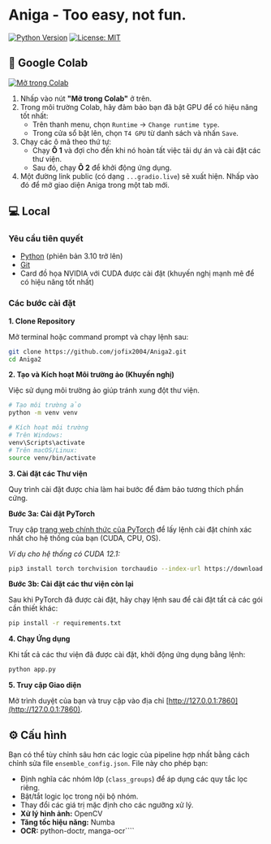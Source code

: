 # Aniga - Too easy, not fun.

[![Python Version](https://img.shields.io/badge/Python-3.10+-blue.svg)](https://www.python.org/downloads/)
[![License: MIT](https://img.shields.io/badge/License-MIT-yellow.svg)](https://opensource.org/licenses/MIT)


## 🚀 Google Colab

[![Mở trong Colab](https://colab.research.google.com/assets/colab-badge.svg)](https://colab.research.google.com/drive/1uwWlg9bsheH25_C-q1iXdzJDKmREwSEy?usp=sharing)

1.  Nhấp vào nút **"Mở trong Colab"** ở trên.
2.  Trong môi trường Colab, hãy đảm bảo bạn đã bật GPU để có hiệu năng tốt nhất:
    -   Trên thanh menu, chọn `Runtime` → `Change runtime type`.
    -   Trong cửa sổ bật lên, chọn `T4 GPU` từ danh sách và nhấn `Save`.
3.  Chạy các ô mã theo thứ tự:
    -   Chạy **Ô 1** và đợi cho đến khi nó hoàn tất việc tải dự án và cài đặt các thư viện.
    -   Sau đó, chạy **Ô 2** để khởi động ứng dụng.
4.  Một đường link public (có dạng `...gradio.live`) sẽ xuất hiện. Nhấp vào đó để mở giao diện Aniga trong một tab mới.

## 💻 Local

### Yêu cầu tiên quyết

-   [Python](https://www.python.org/downloads/) (phiên bản 3.10 trở lên)
-   [Git](https://git-scm.com/downloads/)
-   Card đồ họa NVIDIA với CUDA được cài đặt (khuyến nghị mạnh mẽ để có hiệu năng tốt nhất)

### Các bước cài đặt

**1. Clone Repository**

Mở terminal hoặc command prompt và chạy lệnh sau:
```bash
git clone https://github.com/jofix2004/Aniga2.git
cd Aniga2
```

**2. Tạo và Kích hoạt Môi trường ảo (Khuyến nghị)**

Việc sử dụng môi trường ảo giúp tránh xung đột thư viện.
```bash
# Tạo môi trường ảo
python -m venv venv

# Kích hoạt môi trường
# Trên Windows:
venv\Scripts\activate
# Trên macOS/Linux:
source venv/bin/activate
```

**3. Cài đặt các Thư viện**

Quy trình cài đặt được chia làm hai bước để đảm bảo tương thích phần cứng.

**Bước 3a: Cài đặt PyTorch**

Truy cập [trang web chính thức của PyTorch](https://pytorch.org/get-started/locally/) để lấy lệnh cài đặt chính xác nhất cho hệ thống của bạn (CUDA, CPU, OS).

*Ví dụ cho hệ thống có CUDA 12.1:*
```bash
pip3 install torch torchvision torchaudio --index-url https://download.pytorch.org/whl/cu121
```

**Bước 3b: Cài đặt các thư viện còn lại**

Sau khi PyTorch đã được cài đặt, hãy chạy lệnh sau để cài đặt tất cả các gói cần thiết khác:
```bash
pip install -r requirements.txt
```

**4. Chạy Ứng dụng**

Khi tất cả các thư viện đã được cài đặt, khởi động ứng dụng bằng lệnh:
```bash
python app.py
```

**5. Truy cập Giao diện**

Mở trình duyệt của bạn và truy cập vào địa chỉ [http://127.0.0.1:7860](http://127.0.0.1:7860).

## ⚙️ Cấu hình

Bạn có thể tùy chỉnh sâu hơn các logic của pipeline hợp nhất bằng cách chỉnh sửa file `ensemble_config.json`. File này cho phép bạn:
-   Định nghĩa các nhóm lớp (`class_groups`) để áp dụng các quy tắc lọc riêng.
-   Bật/tắt logic lọc trong nội bộ nhóm.
-   Thay đổi các giá trị mặc định cho các ngưỡng xử lý.
-   **Xử lý hình ảnh:** OpenCV
-   **Tăng tốc hiệu năng:** Numba
-   **OCR:** python-doctr, manga-ocr````
